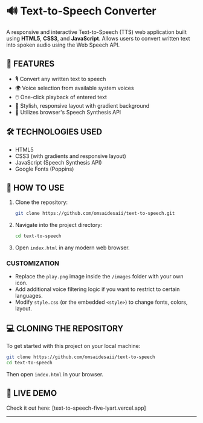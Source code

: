 # 🔊 Text-to-Speech Converter

A responsive and interactive Text-to-Speech (TTS) web application built using **HTML5**, **CSS3**, and **JavaScript**. Allows users to convert written text into spoken audio using the Web Speech API.

## 🚀 FEATURES

- 🎙️ Convert any written text to speech
- 🌍 Voice selection from available system voices
- 🖱️ One-click playback of entered text
- 🎨 Stylish, responsive layout with gradient background
- 🧠 Utilizes browser's Speech Synthesis API

## 🛠️ TECHNOLOGIES USED

- HTML5  
- CSS3 (with gradients and responsive layout)  
- JavaScript (Speech Synthesis API)  
- Google Fonts (Poppins)

## 🔧 HOW TO USE

1. Clone the repository:
   ```bash
   git clone https://github.com/omsaidesaii/text-to-speech.git
   ```

2. Navigate into the project directory:
   ```bash
   cd text-to-speech
   ```

3. Open `index.html` in any modern web browser.

### **CUSTOMIZATION**

- Replace the `play.png` image inside the `/images` folder with your own icon.
- Add additional voice filtering logic if you want to restrict to certain languages.
- Modify `style.css` (or the embedded `<style>`) to change fonts, colors, layout.

## 💻 CLONING THE REPOSITORY

To get started with this project on your local machine:

```bash
git clone https://github.com/omsaidesaii/text-to-speech
cd text-to-speech
```

Then open `index.html` in your browser.

## 📌 LIVE DEMO

Check it out here: [text-to-speech-five-lyart.vercel.app] 

---
